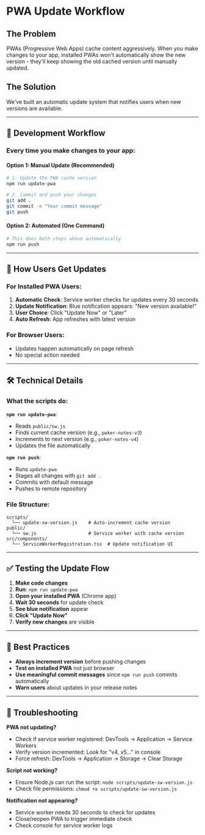 # PWA Update Workflow

## The Problem
PWAs (Progressive Web Apps) cache content aggressively. When you make changes to your app, installed PWAs won't automatically show the new version - they'll keep showing the old cached version until manually updated.

## The Solution
We've built an automatic update system that notifies users when new versions are available.

---

## 🔄 **Development Workflow**

### Every time you make changes to your app:

#### Option 1: Manual Update (Recommended)
```bash
# 1. Update the PWA cache version
npm run update-pwa

# 2. Commit and push your changes
git add .
git commit -m "Your commit message"
git push
```

#### Option 2: Automated (One Command)
```bash
# This does both steps above automatically
npm run push
```

---

## 🚀 **How Users Get Updates**

### For Installed PWA Users:
1. **Automatic Check**: Service worker checks for updates every 30 seconds
2. **Update Notification**: Blue notification appears: "New version available!"
3. **User Choice**: Click "Update Now" or "Later"  
4. **Auto Refresh**: App refreshes with latest version

### For Browser Users:
- Updates happen automatically on page refresh
- No special action needed

---

## 🛠 **Technical Details**

### What the scripts do:

**`npm run update-pwa`**:
- Reads `public/sw.js`
- Finds current cache version (e.g., `poker-notes-v3`)
- Increments to next version (e.g., `poker-notes-v4`)
- Updates the file automatically

**`npm run push`**:
- Runs `update-pwa`
- Stages all changes with `git add .`
- Commits with default message
- Pushes to remote repository

### File Structure:
```
scripts/
  └── update-sw-version.js    # Auto-increment cache version
public/
  └── sw.js                   # Service worker with cache version
src/components/
  └── ServiceWorkerRegistration.tsx  # Update notification UI
```

---

## ✅ **Testing the Update Flow**

1. **Make code changes**
2. **Run**: `npm run update-pwa`
3. **Open your installed PWA** (Chrome app)
4. **Wait 30 seconds** for update check
5. **See blue notification** appear
6. **Click "Update Now"**
7. **Verify new changes** are visible

---

## 🎯 **Best Practices**

- **Always increment version** before pushing changes
- **Test on installed PWA** not just browser
- **Use meaningful commit messages** since `npm run push` commits automatically
- **Warn users** about updates in your release notes

---

## 🐛 **Troubleshooting**

**PWA not updating?**
- Check if service worker registered: DevTools → Application → Service Workers
- Verify version incremented: Look for "v4, v5..." in console
- Force refresh: DevTools → Application → Storage → Clear Storage

**Script not working?**
- Ensure Node.js can run the script: `node scripts/update-sw-version.js`
- Check file permissions: `chmod +x scripts/update-sw-version.js`

**Notification not appearing?**
- Service worker needs 30 seconds to check for updates
- Close/reopen PWA to trigger immediate check
- Check console for service worker logs